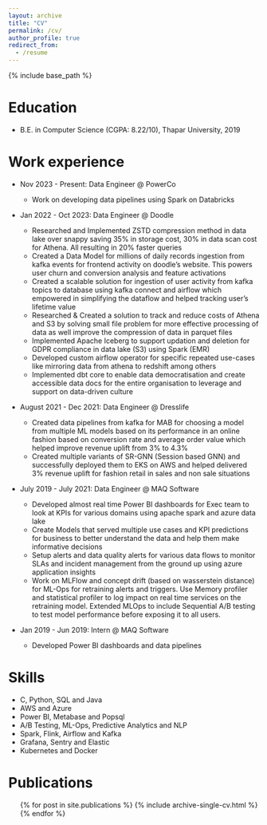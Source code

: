 ```yaml
---
layout: archive
title: "CV"
permalink: /cv/
author_profile: true
redirect_from:
  - /resume
---
```


{% include base_path %}

Education
======
* B.E. in Computer Science (CGPA: 8.22/10), Thapar University, 2019

Work experience
======
* Nov 2023 - Present: Data Engineer @ PowerCo
  * Work on developing data pipelines using Spark on Databricks
  
* Jan 2022 - Oct 2023: Data Engineer @ Doodle
  * Researched and Implemented ZSTD compression method in data lake over snappy saving 35% in storage cost, 30% in data scan cost for Athena. All resulting in 20% faster queries
  * Created a Data Model for millions of daily records ingestion from kafka events for frontend activity on doodle’s website. This powers user churn and conversion analysis and feature activations
  * Created a scalable solution for ingestion of user activity from kafka topics to database using kafka connect and airflow which empowered in simplifying the dataflow and helped tracking user’s lifetime value
  * Researched & Created a solution to track and reduce costs of Athena and S3 by solving small file problem for more effective processing of data as well improve the compression of data in parquet files
  * Implemented Apache Iceberg to support updation and deletion for GDPR compliance in data lake (S3) using Spark (EMR)
  * Developed custom airflow operator for specific repeated use-cases like mirroring data from athena to redshift among others
  * Implemented dbt core to enable data democratisation and create accessible data docs for the entire organisation to leverage and support on data-driven culture

* August 2021 - Dec 2021: Data Engineer @ Dresslife
  * Created data pipelines from kafka for MAB for choosing a model from multiple ML models based on its performance in an online fashion based on conversion rate and average order value which helped improve revenue uplift from 3% to 4.3%
  * Created multiple variants of SR-GNN (Session based GNN) and successfully deployed them to EKS on AWS and helped delivered 3% revenue uplift for fashion retail in sales and non sale situations

* July 2019 - July 2021: Data Engineer @ MAQ Software
  * Developed almost real time Power BI dashboards for Exec team to look at KPIs for various domains using apache spark and azure data lake
  * Create Models that served multiple use cases and KPI predictions for business to better understand the data and help them make informative decisions
  * Setup alerts and data quality alerts for various data flows to monitor SLAs and incident management from the ground up using azure application insights
  * Work on MLFlow and concept drift (based on wasserstein distance) for ML-Ops for retraining alerts and triggers. Use Memory profiler and statistical profiler to log impact on real time services on the retraining model. Extended MLOps to include Sequential A/B testing to test model performance before exposing it to all users.
  
* Jan 2019 - Jun 2019: Intern @ MAQ Software
  * Developed Power BI dashboards and data pipelines
  
Skills
======
* C, Python, SQL and Java
* AWS and Azure
* Power BI, Metabase and Popsql
* A/B Testing, ML-Ops, Predictive Analytics and NLP
* Spark, Flink, Airflow and Kafka
* Grafana, Sentry and Elastic
* Kubernetes and Docker 

Publications
======
  <ul>{% for post in site.publications %}
    {% include archive-single-cv.html %}
  {% endfor %}</ul>
